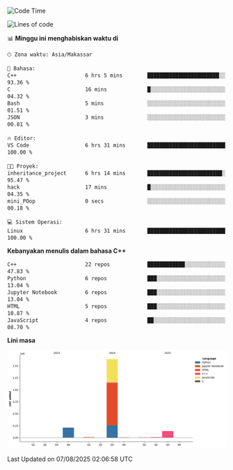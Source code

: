 <!--START_SECTION:waka-->
![Code Time](http://img.shields.io/badge/Code%20Time-397%20hrs%206%20mins-blue)

![Lines of code](https://img.shields.io/badge/Sejak%20Hello%20World%20aku%20telah%20menulis-2.0%20million%20baris%20kode-blue)

📊 **Minggu ini menghabiskan waktu di** 

```text
🕑︎ Zona waktu: Asia/Makassar

💬 Bahasa: 
C++                      6 hrs 5 mins        ███████████████████████░░   93.36 % 
C                        16 mins             █░░░░░░░░░░░░░░░░░░░░░░░░   04.32 % 
Bash                     5 mins              ░░░░░░░░░░░░░░░░░░░░░░░░░   01.51 % 
JSON                     3 mins              ░░░░░░░░░░░░░░░░░░░░░░░░░   00.81 % 

🔥 Editor: 
VS Code                  6 hrs 31 mins       █████████████████████████   100.00 % 

🐱‍💻 Proyek: 
inheritance_project      6 hrs 14 mins       ████████████████████████░   95.47 % 
hack                     17 mins             █░░░░░░░░░░░░░░░░░░░░░░░░   04.35 % 
mini_POop                0 secs              ░░░░░░░░░░░░░░░░░░░░░░░░░   00.18 % 

💻 Sistem Operasi: 
Linux                    6 hrs 31 mins       █████████████████████████   100.00 % 
```

**Kebanyakan menulis dalam bahasa C++** 

```text
C++                      22 repos            ████████████░░░░░░░░░░░░░   47.83 % 
Python                   6 repos             ███░░░░░░░░░░░░░░░░░░░░░░   13.04 % 
Jupyter Notebook         6 repos             ███░░░░░░░░░░░░░░░░░░░░░░   13.04 % 
HTML                     5 repos             ███░░░░░░░░░░░░░░░░░░░░░░   10.87 % 
JavaScript               4 repos             ██░░░░░░░░░░░░░░░░░░░░░░░   08.70 % 
```



**Lini masa**

![Lines of Code chart](https://raw.githubusercontent.com/yusuf601/yusuf601/main/assets/bar_graph.png)


 Last Updated on 07/08/2025 02:06:58 UTC
<!--END_SECTION:waka-->

